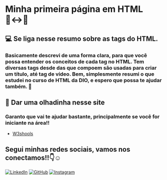 # Minha primeira página em HTML 🙂‍↔️💙
## 💻 Se liga nesse resumo sobre as tags do HTML.
### Basicamente descrevi de uma forma clara, para que você possa entender os conceitos de cada tag no HTML. Tem diversas tags desde das que compoem são usadas para criar um título, até tag de vídeo. Bem, simplesmente resumi o que estudei no curso de HTML da DIO, e espero que possa te ajudar também. 🤗

## 🔎 Dar uma olhadinha nesse site
### Garanto que vai te ajudar bastante, principalmente se você for iniciante na área!!
 - [W3shools](https://www.w3schools.com/html/)

## Segui minhas redes sociais, vamos nos conectamos!!👇☺️
[![LinkedIn](https://img.shields.io/badge/LinkedIn-0077B5?style=for-the-badge&logo=linkedin&logoColor=white)](https://www.linkedin.com/in/LauraAlvesSilva/)
[![GitHub](https://img.shields.io/badge/GitHub-100000?style=for-the-badge&logo=github&logoColor=white)](https://github.com/laurinha-17)
[![Instagram](https://img.shields.io/badge/-Instagram-%23E4405F?style=for-the-badge&logo=instagram&logoColor=white)](https://www.instagram.com/laurinha_alvsl/)




